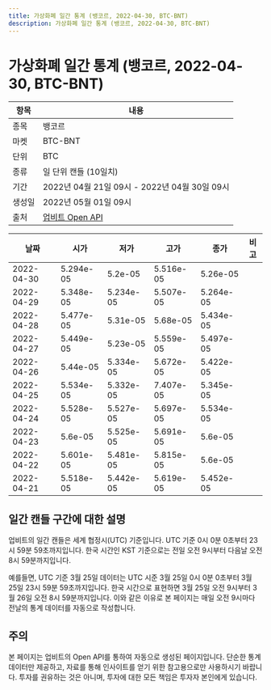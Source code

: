 ```yaml
---
title: 가상화폐 일간 통계 (뱅코르, 2022-04-30, BTC-BNT)
description: 가상화폐 일간 통계 (뱅코르, 2022-04-30, BTC-BNT)
---
```



가상화폐 일간 통계 (뱅코르, 2022-04-30, BTC-BNT)
===

|항목|내용|
|--|--|
|종목|뱅코르|
|마켓|BTC-BNT|
|단위|BTC|
|종류|일 단위 캔들 (10일치)|
|기간|2022년 04월 21일 09시 - 2022년 04월 30일 09시|
|생성일|2022년 05월 01일 09시|
|출처|[업비트 Open API](https://docs.upbit.com)|


|날짜|시가|저가|고가|종가|비고|
|--|--|--|--|--|--|
|2022-04-30|5.294e-05|5.2e-05|5.516e-05|5.26e-05|    |
|2022-04-29|5.348e-05|5.234e-05|5.507e-05|5.264e-05|    |
|2022-04-28|5.477e-05|5.31e-05|5.68e-05|5.434e-05|    |
|2022-04-27|5.449e-05|5.23e-05|5.559e-05|5.497e-05|    |
|2022-04-26|5.44e-05|5.334e-05|5.672e-05|5.422e-05|    |
|2022-04-25|5.534e-05|5.332e-05|7.407e-05|5.345e-05|    |
|2022-04-24|5.528e-05|5.527e-05|5.697e-05|5.534e-05|    |
|2022-04-23|5.6e-05|5.525e-05|5.691e-05|5.6e-05|    |
|2022-04-22|5.601e-05|5.481e-05|5.815e-05|5.6e-05|    |
|2022-04-21|5.518e-05|5.442e-05|5.619e-05|5.452e-05|    |


일간 캔들 구간에 대한 설명
---


업비트의 일간 캔들은 세계 협정시(UTC) 기준입니다. 
UTC 기준 0시 0분 0초부터 23시 59분 59초까지입니다. 
한국 시간인 KST 기준으로는 전일 오전 9시부터 다음날 오전 8시 59분까지입니다. 


예를들면, UTC 기준 3월 25일 데이터는 UTC 시준 3월 25일 0시 0분 0초부터 3월 25일 23시 59분 59초까지입니다. 
한국 시간으로 표현하면 3월 25일 오전 9시부터 3월 26일 오전 8시 59분까지입니다. 
이와 같은 이유로 본 페이지는 매일 오전 9시마다 전날의 통계 데이터를 자동으로 작성합니다. 


주의
---


본 페이지는 업비트의 Open API를 통하여 자동으로 생성된 페이지입니다. 
단순한 통계 데이터만 제공하고, 자료를 통해 인사이트를 얻기 위한 참고용으로만 사용하시기 바랍니다. 
투자를 권유하는 것은 아니며, 투자에 대한 모든 책임은 투자자 본인에게 있습니다. 
